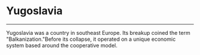 # Yugoslavia 
---
Yugoslavia was a country in southeast Europe. Its breakup coined the term "Balkanization."Before its collapse, it operated on a unique economic system based around the cooperative model. 